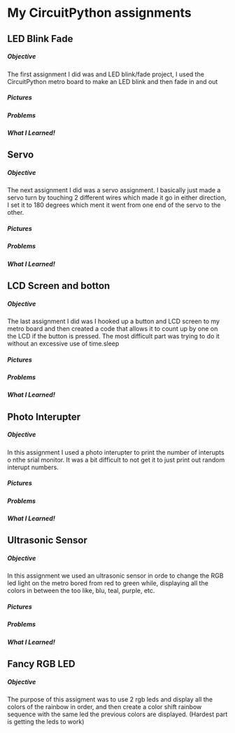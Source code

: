 # My CircuitPython assignments


## LED Blink Fade

##### Objective 

The first assignment I did was and LED blink/fade
project, I used the CircuitPython metro board
to make an LED blink and then fade in and out

##### Pictures

##### Problems

##### What I Learned!



## Servo

##### Objective

The next assignment I did was a servo assignment.
I basically just made a servo turn by touching 2
different wires which made it go in either
direction, I set it to 180 degrees which ment it
went from one end of the servo to the other.

##### Pictures

##### Problems

##### What I Learned!



## LCD Screen and botton

##### Objective

The last assignment I did was I hooked up a button
and LCD screen to my metro board and then created a
code that allows it to count up by one on the LCD
if the button is pressed. The most difficult part was
trying to do it without an excessive use of time.sleep

##### Pictures

##### Problems

##### What I Learned!



## Photo Interupter

##### Objective

In this assignment I used a photo interupter to print the
number of interupts o nthe srial monitor. It was a bit
difficult to not get it to just print out random interupt
numbers.

##### Pictures

##### Problems

##### What I Learned!



## Ultrasonic Sensor

##### Objective

In this assignment we used an ultrasonic sensor in orde
to change the RGB led light on the metro bored from 
red to green while, displaying all the colors in between 
the too like, blu, teal, purple, etc. 

##### Pictures

##### Problems

##### What I Learned!



## Fancy RGB LED

##### Objective

The purpose of this assigment was to use 2 rgb leds and 
display all the colors of the rainbow in order, and then 
create a color shift rainbow sequence with the same led 
the previous colors are displayed. (Hardest part is 
getting the leds to work)
